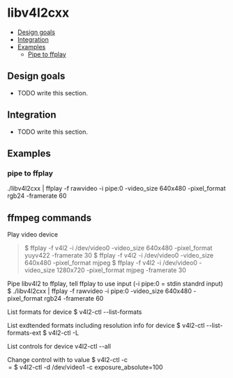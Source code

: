 # libv4l2cxx


- [Design goals](#design-goals)
- [Integration](#integration)
- [Examples](#examples)
  - [Pipe to ffplay](#pipe-to-ffplay)


## Design goals

- TODO write this section.


## Integration

- TODO write this section.


## Examples

### pipe to ffplay
./libv4l2cxx | ffplay -f rawvideo -i pipe:0 -video_size 640x480 -pixel_format rgb24 -framerate 60


## ffmpeg commands

Play video device
> $ ffplay -f v4l2 -i /dev/video0 -video_size 640x480  -pixel_format yuyv422 -framerate 30
$ ffplay -f v4l2 -i /dev/video0 -video_size 640x480  -pixel_format mjpeg
$ ffplay -f v4l2 -i /dev/video0 -video_size 1280x720 -pixel_format mjpeg -framerate 30

Pipe libv4l2 to ffplay, tell ffplay to use input (-i pipe:0 = stdin standrd input) 
$ ./libv4l2cxx | ffplay -f rawvideo -i pipe:0 -video_size 640x480 -pixel_format rgb24 -framerate 60

List formats for device
$ v4l2-ctl --list-formats

List exdtended formats including resolution info for device
$ v4l2-ctl --list-formats-ext
$ v4l2-ctl -L

List controls for device
v4l2-ctl --all 

Change control with to value
$ v4l2-ctl -c <option>=<value>
$ v4l2-ctl -d /dev/video1 -c exposure_absolute=100

